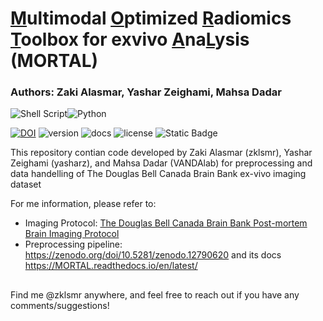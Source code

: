 # <ins>M</ins>ultimodal <ins>O</ins>ptimized <ins>R</ins>adiomics <ins>T</ins>oolbox for exvivo <ins>A</ins>na<ins>L</ins>ysis (MORTAL)

### Authors: Zaki Alasmar, Yashar Zeighami, Mahsa Dadar

![Shell Script](https://img.shields.io/badge/shell_script-%23121011.svg?style=for-the-badge&logo=gnu-bash&logoColor=white)![Python](https://img.shields.io/badge/python-3670A0?style=for-the-badge&logo=python&logoColor=ffdd54)

[![DOI](https://zenodo.org/badge/827035136.svg)](https://zenodo.org/doi/10.5281/zenodo.12790620) ![version](https://img.shields.io/badge/version-0.1.0alpha-blue)    ![docs](https://img.shields.io/badge/docs-passing-green)    ![license](https://img.shields.io/badge/license-MIT-yellow)    ![Static Badge](https://img.shields.io/badge/awesomeness-100%25-red?color=red)

This repository contian code developed by Zaki Alasmar (zklsmr), Yashar Zeighami (yasharz), and Mahsa Dadar (VANDAlab) for preprocessing and data handelling of The Douglas Bell Canada Brain Bank ex-vivo imaging dataset

For me information, please refer to:
- Imaging Protocol: [The Douglas Bell Canada Brain Bank Post-mortem Brain Imaging Protocol](https://www.biorxiv.org/content/10.1101/2024.02.27.582303v1)
- Preprocessing pipeline: https://zenodo.org/doi/10.5281/zenodo.12790620 and its docs https://MORTAL.readthedocs.io/en/latest/



## 
Find me @zklsmr anywhere, and feel free to reach out if you have any comments/suggestions!
##














